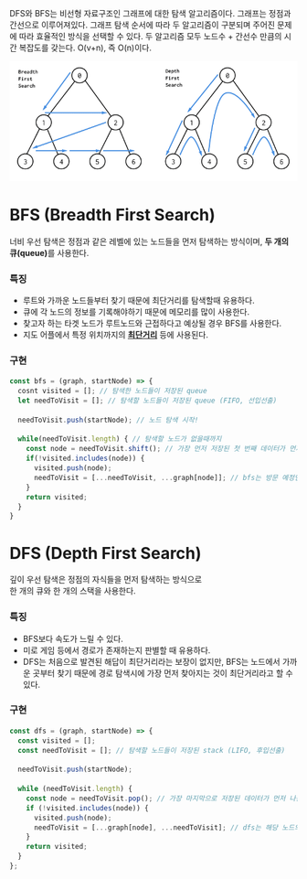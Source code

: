 DFS와 BFS는 비선형 자료구조인 그래프에 대한 탐색 알고리즘이다. 그래프는 정점과 간선으로 이루어져있다. 그래프 탐색 순서에 따라 두 알고리즘이 구분되며 주어진 문제에 따라 효율적인 방식을 선택할 수 있다. 두 알고리즘 모두 노드수 + 간선수 만큼의 시간 복잡도를 갖는다. O(v+n), 즉 O(n)이다.

<img src="../images/bfs_dfs.png"></img>

# BFS (Breadth First Search)

너비 우선 탐색은 정점과 같은 레벨에 있는 노드들을 먼저 탐색하는 방식이며, <b>두 개의 큐(queue)</b>를 사용한다.

### 특징

- 루트와 가까운 노드들부터 찾기 때문에 최단거리를 탐색할때 유용하다.
- 큐에 각 노드의 정보를 기록해야하기 때문에 메모리를 많이 사용한다.
- 찾고자 하는 타겟 노드가 루트노드와 근접하다고 예상될 경우 BFS를 사용한다.
- 지도 어플에서 특정 위치까지의 <b><u>최단거리</u></b> 등에 사용된다.

### 구현

```js
const bfs = (graph, startNode) => {
  cosnt visited = []; // 탐색한 노드들이 저장된 queue
  let needToVisit = []; // 탐색할 노드들이 저장된 queue (FIFO, 선입선출)

  needToVisit.push(startNode); // 노드 탐색 시작!

  while(needToVisit.length) { // 탐색할 노드가 없을때까지
    const node = needToVisit.shift(); // 가장 먼저 저장된 첫 번째 데이터가 먼저 나감 (queue)
    if(!visited.includes(node)) {
      visited.push(node);
      needToVisit = [...needToVisit, ...graph[node]]; // bfs는 방문 예정인 노드를 우선 두고, 꺼내온 노드의 자식 노드들을 뒤에 위치시킨다.
    }
    return visited;
  }
}
```

# DFS (Depth First Search)

깊이 우선 탐색은 정점의 자식들을 먼저 탐색하는 방식으로 <br>한 개의 큐와 한 개의 스택</b>을 사용한다.

### 특징

- BFS보다 속도가 느릴 수 있다.
- 미로 게임 등에서 경로가 존재하는지 판별할 때 유용하다.
- DFS는 처음으로 발견된 해답이 최단거리라는 보장이 없지만, BFS는 노드에서 가까운 곳부터 찾기 때문에 경로 탐색시에 가장 먼저 찾아지는 것이 최단거리라고 할 수 있다.

### 구현

```js
const dfs = (graph, startNode) => {
  const visited = [];
  const needToVisit = []; // 탐색할 노드들이 저장된 stack (LIFO, 후입선출)

  needToVisit.push(startNode);

  while (needToVisit.length) {
    const node = needToVisit.pop(); // 가장 마지막으로 저장된 데이터가 먼저 나감 (stack)
    if (!visited.includes(node)) {
      visited.push(node);
      needToVisit = [...graph[node], ...needToVisit]; // dfs는 해당 노드의 가장 마지막 자식 노드까지 다 탐색하고 나서 그 다음으로 방문 예정이었던 노드를 탐색한다.
    }
    return visited;
  }
};
```
